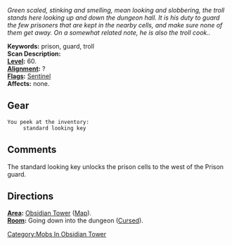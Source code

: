 *Green scaled, stinking and smelling, mean looking and slobbering, the
troll stands here looking up and down the dungeon hall. It is his duty
to guard the few prisoners that are kept in the nearby cells, and make
sure none of them get away. On a somewhat related note, he is also the
troll cook..*

**Keywords:** prison, guard, troll  
**Scan Description:**  
**[Level](Level "wikilink"):** 60.  
**[Alignment](Alignment "wikilink"):** ?  
**[Flags](:Category:_Mob_Types "wikilink"):**
[Sentinel](Sentinel_Mobs "wikilink")  
**Affects:** none.  

## Gear

`You peek at the inventory:`  
`     standard looking key`

## Comments

The standard looking key unlocks the prison cells to the west of the
Prison guard.

## Directions

**[Area](:Category:_Areas "wikilink"):** [Obsidian
Tower](:Category:Obsidian_Tower "wikilink")
([Map](Obsidian_Tower_Map "wikilink")).  
**[Room](:Category:_Rooms "wikilink"):** Going down into the dungeon
([Cursed](Cursed_Rooms "wikilink")).  

[Category:Mobs In Obsidian
Tower](Category:Mobs_In_Obsidian_Tower "wikilink")
